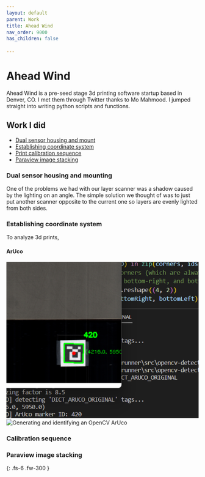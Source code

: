 ```yaml
---
layout: default
parent: Work
title: Ahead Wind
nav_order: 9000
has_children: false

---
```


# Ahead Wind
Ahead Wind is a pre-seed stage 3d printing software startup based in Denver, CO. I met them through Twitter thanks to Mo Mahmood. I jumped straight into writing python scripts and functions.

## Work I did
- [Dual sensor housing and mount]()
- [Establishing coordinate system]()
- [Print calibration sequence]()
- [Paraview image stacking]()

### Dual sensor housing and mounting
One of the problems we had with our layer scanner was a shadow caused by the lighting on an angle. The simple solution we thought of was to just put another scanner opposite to the current one so layers are evenly lighted from both sides.

### Establishing coordinate system
To analyze 3d prints,
#### ArUco

![Generating and identifying an OpenCV ArUco](../03-work/images/aheadwind/ArUco.png)
![Generating and identifying an OpenCV ArUco](/images/aheadwind/ArUco.png)
### Calibration sequence

### Paraview image stacking




{: .fs-6 .fw-300 }